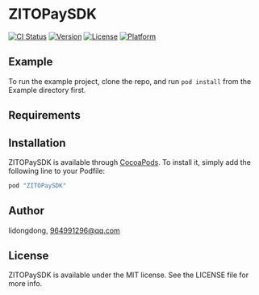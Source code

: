 # ZITOPaySDK

[![CI Status](http://img.shields.io/travis/lidongdong/ZITOPaySDK.svg?style=flat)](https://travis-ci.org/lidongdong/ZITOPaySDK)
[![Version](https://img.shields.io/cocoapods/v/ZITOPaySDK.svg?style=flat)](http://cocoapods.org/pods/ZITOPaySDK)
[![License](https://img.shields.io/cocoapods/l/ZITOPaySDK.svg?style=flat)](http://cocoapods.org/pods/ZITOPaySDK)
[![Platform](https://img.shields.io/cocoapods/p/ZITOPaySDK.svg?style=flat)](http://cocoapods.org/pods/ZITOPaySDK)

## Example

To run the example project, clone the repo, and run `pod install` from the Example directory first.

## Requirements

## Installation

ZITOPaySDK is available through [CocoaPods](http://cocoapods.org). To install
it, simply add the following line to your Podfile:

```ruby
pod "ZITOPaySDK"
```

## Author

lidongdong, 964991296@qq.com

## License

ZITOPaySDK is available under the MIT license. See the LICENSE file for more info.
